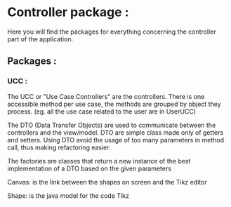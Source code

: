 # Controller package :

Here you will find the packages for everything concerning the controller part of the application.

## Packages :

### UCC :
<p>
The UCC or "Use Case Controllers" are the controllers. There is one accessible method per use case, the methods are grouped by object they process. 
(eg. all the use case related to the user are in UserUCC) 
</p>

<p>
The DTO (Data Transfer Objects)  are used to communicate between the controllers and the view/model. 
DTO are simple class made only of getters and setters. Using DTO avoid the usage of too many parameters in method call, thus making refactoring easier.  
</p>

<p>
The factories are classes that return a new instance of the best implementation of a DTO based on the given parameters
</p>

<p>
Canvas: is the link between the shapes on screen and the Tikz editor
</p>

<p>
Shape: is the java model for the code Tikz
</p>
